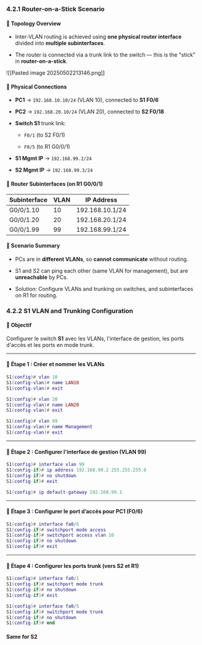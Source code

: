 
### **4.2.1 Router-on-a-Stick Scenario**

#### 🔹 Topology Overview

- Inter-VLAN routing is achieved using **one physical router interface** divided into **multiple subinterfaces**.
    
- The router is connected via a trunk link to the switch — this is the "stick" in **router-on-a-stick**.
    
![[Pasted image 20250502213146.png]]
#### 🔹 Physical Connections

- **PC1** → `192.168.10.10/24` (VLAN 10), connected to **S1 F0/6**
    
- **PC2** → `192.168.20.10/24` (VLAN 20), connected to **S2 F0/18**
    
- **Switch S1** trunk link:
    
    - `F0/1` (to S2 F0/1)
        
    - `F0/5` (to R1 G0/0/1)
        
- **S1 Mgmt IP** → `192.168.99.2/24`
    
- **S2 Mgmt IP** → `192.168.99.3/24`
    

#### 🔹 Router Subinterfaces (on R1 G0/0/1)

|Subinterface|VLAN|IP Address|
|---|---|---|
|G0/0/1.10|10|192.168.10.1/24|
|G0/0/1.20|20|192.168.20.1/24|
|G0/0/1.99|99|192.168.99.1/24|

#### 🔹 Scenario Summary

- PCs are in **different VLANs**, so **cannot communicate** without routing.
    
- S1 and S2 can ping each other (same VLAN for management), but are **unreachable** by PCs.
    
- Solution: Configure VLANs and trunking on switches, and subinterfaces on R1 for routing.


### **4.2.2 S1 VLAN and Trunking Configuration**

#### 🔹 Objectif

Configurer le switch **S1** avec les VLANs, l'interface de gestion, les ports d'accès et les ports en mode trunk.

---

#### 🧩 Étape 1 : Créer et nommer les VLANs

```lua
S1(config)# vlan 10
S1(config-vlan)# name LAN10
S1(config-vlan)# exit

S1(config)# vlan 20
S1(config-vlan)# name LAN20
S1(config-vlan)# exit

S1(config)# vlan 99
S1(config-vlan)# name Management
S1(config-vlan)# exit
```

---

#### 🧩 Étape 2 : Configurer l'interface de gestion (VLAN 99)

```lua
S1(config)# interface vlan 99
S1(config-if)# ip address 192.168.99.2 255.255.255.0
S1(config-if)# no shutdown
S1(config-if)# exit

S1(config)# ip default-gateway 192.168.99.1
```

---

#### 🧩 Étape 3 : Configurer le port d’accès pour PC1 (F0/6)

```lua
S1(config)# interface fa0/6
S1(config-if)# switchport mode access
S1(config-if)# switchport access vlan 10
S1(config-if)# no shutdown
S1(config-if)# exit
```

---

#### 🧩 Étape 4 : Configurer les ports trunk (vers S2 et R1)

```lua
S1(config)# interface fa0/1
S1(config-if)# switchport mode trunk
S1(config-if)# no shutdown
S1(config-if)# exit

S1(config)# interface fa0/5
S1(config-if)# switchport mode trunk
S1(config-if)# no shutdown
S1(config-if)# end
```


#### Same for S2

